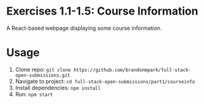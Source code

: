 # Exercises 1.1-1.5: Course Information

A React-based webpage displaying some course information.
# Usage

1. Clone repo: `git clone https://github.com/brandonmpark/full-stack-open-submissions.git`
2. Navigate to project: `cd full-stack-open-submissions/part1/courseinfo`
3. Install dependencies: `npm install`
4. Run: `npm start`